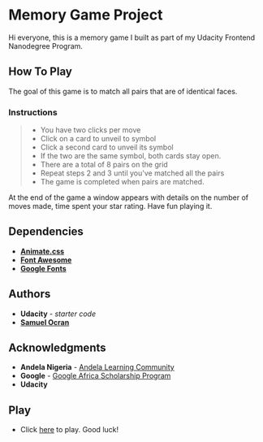 # Memory Game Project

Hi everyone, this is a memory game I built as part of my Udacity Frontend Nanodegree Program. 


## How To Play
The goal of this game is to match all pairs that are of identical faces.

### Instructions
>- You have two clicks per move
>- Click on a card to unveil to symbol
>- Click a second card to unveil its symbol
>- If the two are the same symbol, both cards stay open.
>- There are a total of 8 pairs on the grid
>- Repeat steps 2 and 3 until you've matched all the pairs
>- The game is completed when pairs are matched.

At the end of the game a window appears with details on the number of moves made, time spent your star rating.
Have fun playing it.

## Dependencies

-   [**Animate.css**](https://daneden.github.io/animate.css/https://daneden.github.io/animate.css/)
-   [**Font Awesome**](https://maxcdn.bootstrapcdn.com/font-awesome/4.6.1/css/font-awesome.min.css)
-   [**Google Fonts**](https://fonts.googleapis.com/css?family=Coda)

## Authors
-   **Udacity**  -  _starter code_
-   [**Samuel Ocran**](https://twitter.com/ocranbillions)

## Acknowledgments
- **Andela Nigeria** - [Andela Learning Community](https://andela.com/alc/)
- **Google** - [Google Africa Scholarship Program](https://www.udacity.com/google-africa-scholarships) 
- **Udacity**

## Play 
- Click [here](https://ocranbillions.github.io/memory-game/) to play. Good luck!

